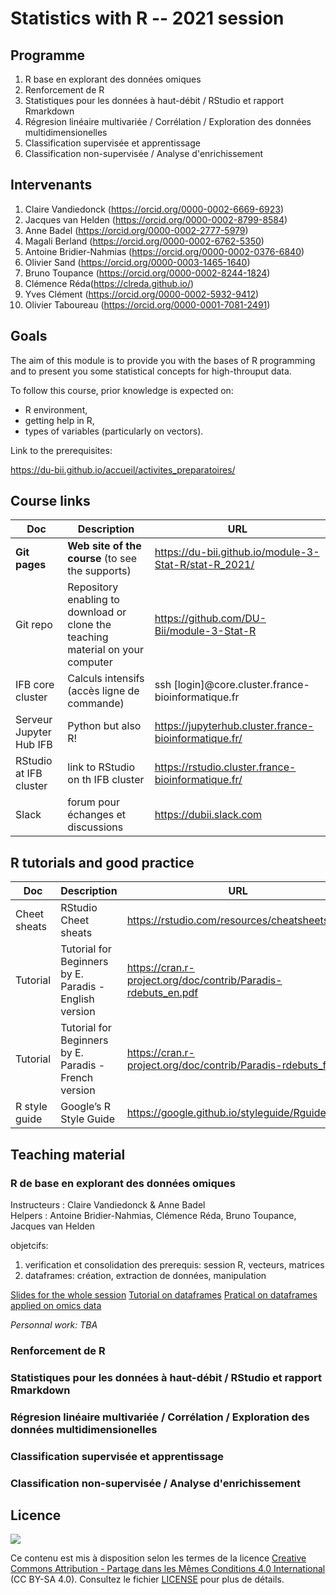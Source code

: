 # Statistics with R -- 2021 session


## Programme

1. R base en explorant des données omiques
2. Renforcement de R
3. Statistiques pour les données à haut-débit / RStudio et rapport Rmarkdown
4. Régresion linéaire multivariée / Corrélation / Exploration des données multidimensionelles
5. Classification supervisée et apprentissage
6. Classification non-supervisée / Analyse d'enrichissement


## Intervenants

1. Claire Vandiedonck (<https://orcid.org/0000-0002-6669-6923>)
2. Jacques van Helden (<https://orcid.org/0000-0002-8799-8584>)
3. Anne Badel (<https://orcid.org/0000-0002-2777-5979>)
4. Magali Berland (<https://orcid.org/0000-0002-6762-5350>)
5. Antoine Bridier-Nahmias (<https://orcid.org/0000-0002-0376-6840>)
6. Olivier Sand (<https://orcid.org/0000-0003-1465-1640>)
7. Bruno Toupance (<https://orcid.org/0000-0002-8244-1824>)
8. Clémence Réda(<https://clreda.github.io/>)
9. Yves Clément (<https://orcid.org/0000-0002-5932-9412>)
10. Olivier Taboureau (<https://orcid.org/0000-0001-7081-2491>)

## Goals

The aim of this module is to provide you with the bases of R programming and to present you some statistical concepts for high-throuput data.

To follow this course, prior knowledge is expected on: 

- R environment, 
- getting help in R,
- types of variables (particularly on vectors).

Link to the prerequisites: 

<https://du-bii.github.io/accueil/activites_preparatoires/>

## Course links

| Doc | Description |URL |
|---------|---------------------------|---------------------------------------|
| **Git pages** | **Web site of the course**  (to see the supports) | <https://du-bii.github.io/module-3-Stat-R/stat-R_2021/> | 
| Git repo | Repository enabling to download or clone the teaching material on your computer | <https://github.com/DU-Bii/module-3-Stat-R> |
| IFB core cluster | Calculs intensifs (accès ligne de commande) | ssh [login]@core.cluster.france-bioinformatique.fr |
| Serveur Jupyter Hub IFB | Python but also R! | <https://jupyterhub.cluster.france-bioinformatique.fr/> |
| RStudio at IFB cluster | link to RStudio on th IFB cluster | <https://rstudio.cluster.france-bioinformatique.fr/> |
| Slack | forum pour échanges et discussions | <https://dubii.slack.com> |



## R tutorials and good practice

| Doc | Description |URL |
|------------|-------------------------------|---------------------------------------|
| Cheet sheats | RStudio Cheet sheats | <https://rstudio.com/resources/cheatsheets/> |
| Tutorial | Tutorial for Beginners by E. Paradis - English version | <https://cran.r-project.org/doc/contrib/Paradis-rdebuts_en.pdf> |
| Tutorial | Tutorial for Beginners by E. Paradis - French version | <https://cran.r-project.org/doc/contrib/Paradis-rdebuts_fr.pdf> |
| R style guide | Google’s R Style Guide  | <https://google.github.io/styleguide/Rguide.html> |

## Teaching material

### R de base en explorant des données omiques

Instructeurs : Claire Vandiedonck & Anne Badel  
Helpers : Antoine Bridier-Nahmias, Clémence Réda, Bruno Toupance, Jacques van Helden 

objetcifs:

1. verification et consolidation des prerequis: session R, vecteurs, matrices
2. dataframes: création, extraction de données, manipulation

[Slides for the whole session](slides/DUBii_R_Session1_2021.pdf)
[Tutorial on dataframes](tutorials/Rsession1_tuto_dataframes.ipynb)
[Pratical on dataframes applied on omics data](practicals/Rsession1_practicals_dataframes.ipynb)

*Personnal work: TBA*

### Renforcement de R


### Statistiques pour les données à haut-débit / RStudio et rapport Rmarkdown


### Régresion linéaire multivariée / Corrélation / Exploration des données multidimensionelles


### Classification supervisée et apprentissage


### Classification non-supervisée / Analyse d'enrichissement

## Licence

![](img/CC-BY-SA.png)

Ce contenu est mis à disposition selon les termes de la licence [Creative Commons Attribution - Partage dans les Mêmes Conditions 4.0 International](https://creativecommons.org/licenses/by-sa/4.0/deed.fr) (CC BY-SA 4.0). Consultez le fichier [LICENSE](LICENSE) pour plus de détails.
